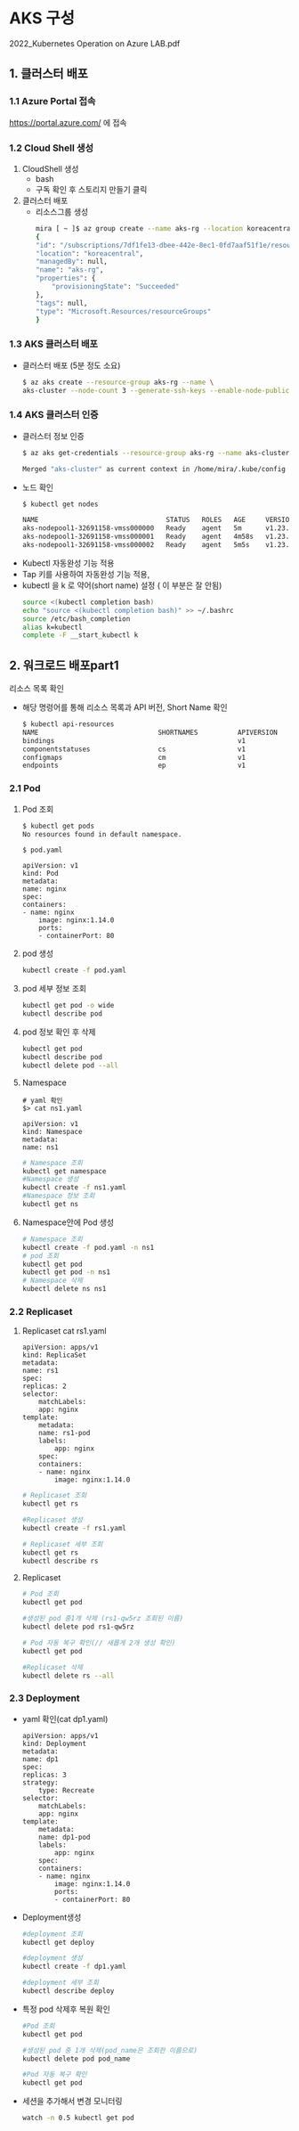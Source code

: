 <style>
.burk {
    background-color: red;
    color: yellow;
    display:inline-block;
}
</style>
# AKS 구성
2022_Kubernetes Operation on Azure LAB.pdf

## 1. 클러스터 배포

### 1.1 Azure Portal 접속
https://portal.azure.com/ 에 접속

### 1.2 Cloud Shell 생성
1. CloudShell 생성
   - bash
   - 구독 확인 후 스토리지 만들기 클릭
2. 클러스터 배포
   - 리소스그룹 생성
        ```bash
        mira [ ~ ]$ az group create --name aks-rg --location koreacentral
        {
        "id": "/subscriptions/7df1fe13-dbee-442e-8ec1-0fd7aaf51f1e/resourceGroups/aks-rg",
        "location": "koreacentral",
        "managedBy": null,
        "name": "aks-rg",
        "properties": {
            "provisioningState": "Succeeded"
        },
        "tags": null,
        "type": "Microsoft.Resources/resourceGroups"
        }
        ```

### 1.3 AKS 클러스터 배포
- 클러스터 배포 (5분 정도 소요)
   ```bash
   $ az aks create --resource-group aks-rg --name \
   aks-cluster --node-count 3 --generate-ssh-keys --enable-node-public-ip
   ```

### 1.4 AKS 클러스터 인증
- 클러스터 정보 인증
   ```bash
   $ az aks get-credentials --resource-group aks-rg --name aks-cluster

   Merged "aks-cluster" as current context in /home/mira/.kube/config
   ```
- 노드 확인
   ```bash
   $ kubectl get nodes

   NAME                                STATUS   ROLES   AGE     VERSION
   aks-nodepool1-32691158-vmss000000   Ready    agent   5m      v1.23.8
   aks-nodepool1-32691158-vmss000001   Ready    agent   4m58s   v1.23.8
   aks-nodepool1-32691158-vmss000002   Ready    agent   5m5s    v1.23.8
   ```
- Kubectl 자동완성 기능 적용
- Tap 키를 사용하여 자동완성 기능 적용,
- kubectl 을 k 로 약어(short name) 설정 ( 이 부분은 잘 안됨)
   ```bash
   source <(kubectl completion bash)
   echo "source <(kubectl completion bash)" >> ~/.bashrc
   source /etc/bash_completion
   alias k=kubectl
   complete -F __start_kubectl k
   ```

## 2. 워크로드 배포part1
리소스 목록 확인
- 해당 명령어를 통해 리소스 목록과 API 버전, Short Name 확인
    ```bash
    $ kubectl api-resources
    NAME                              SHORTNAMES          APIVERSION                             NAMESPACED   KIND
    bindings                                              v1                                     true         Binding
    componentstatuses                 cs                  v1                                     false        ComponentStatus
    configmaps                        cm                  v1                                     true         ConfigMap
    endpoints                         ep                  v1                                     true         Endpoints
    ```

### 2.1 Pod
1. Pod 조회
    ```bash
    $ kubectl get pods
    No resources found in default namespace.
    ```
    ```console
    $ pod.yaml

    apiVersion: v1
    kind: Pod
    metadata:
    name: nginx
    spec:
    containers:
    - name: nginx
        image: nginx:1.14.0
        ports:
        - containerPort: 80
    ```

2. pod 생성
    ```bash
    kubectl create -f pod.yaml
    ```
3. pod 세부 정보 조회
    ```bash
    kubectl get pod -o wide
    kubectl describe pod
    ```
4. pod 정보 확인 후 삭제
    ```bash
    kubectl get pod
    kubectl describe pod
    kubectl delete pod --all
    ```
5. Namespace
    ```console
    # yaml 확인
    $> cat ns1.yaml

    apiVersion: v1
    kind: Namespace
    metadata:
    name: ns1
    ```

    ```bash
    # Namespace 조회
    kubectl get namespace
    #Namespace 생성
    kubectl create -f ns1.yaml
    #Namespace 정보 조회
    kubectl get ns
    ```
6. Namespace안에 Pod 생성


    ```bash
    # Namespace 조회
    kubectl create -f pod.yaml -n ns1
    # pod 조회
    kubectl get pod
    kubectl get pod -n ns1
    # Namespace 삭제
    kubectl delete ns ns1
    ```
### 2.2 Replicaset

1. Replicaset
    cat rs1.yaml
    ```console
    apiVersion: apps/v1
    kind: ReplicaSet
    metadata:
    name: rs1
    spec:
    replicas: 2
    selector:
        matchLabels:
        app: nginx
    template:
        metadata:
        name: rs1-pod
        labels:
            app: nginx
        spec:
        containers:
        - name: nginx
            image: nginx:1.14.0
    ```

    ```bash
    # Replicaset 조회
    kubectl get rs

    #Replicaset 생성
    kubectl create -f rs1.yaml

    # Replicaset 세부 조회
    kubectl get rs
    kubectl describe rs
    ```
2. Replicaset
    ```bash
    # Pod 조회
    kubectl get pod

    #생성된 pod 중1개 삭제 (rs1-qw5rz 조회된 이름)
    kubectl delete pod rs1-qw5rz

    # Pod 자동 복구 확인(// 새롭게 2개 생성 확인)
    kubectl get pod

    #Replicaset 삭제
    kubectl delete rs --all
    ```

### 2.3 Deployment
- yaml 확인(cat dp1.yaml)
    ```console
    apiVersion: apps/v1
    kind: Deployment
    metadata:
    name: dp1
    spec:
    replicas: 3
    strategy:
        type: Recreate
    selector:
        matchLabels:
        app: nginx
    template:
        metadata:
        name: dp1-pod
        labels:
            app: nginx
        spec:
        containers:
        - name: nginx
            image: nginx:1.14.0
            ports:
            - containerPort: 80
    ```
- Deployment생성
    ```bash
    #deployment 조회
    kubectl get deploy

    #deployment 생성
    kubectl create -f dp1.yaml

    #deployment 세부 조회
    kubectl describe deploy
    ```

- 특정 pod 삭제후 복원 확인
    ```bash
    #Pod 조회
    kubectl get pod

    #생성된 pod 중 1개 삭제(pod_name은 조회한 이름으로)
    kubectl delete pod pod_name

    #Pod 자동 복구 확인
    kubectl get pod
    ```

- 세션을 추가해서 변경 모니터링
    ```bash
    watch -n 0.5 kubectl get pod
    ```


```bash
```
```bash
```
```bash
```
```bash
```
```bash
```
```bash
```
```bash
```
```bash
```
```bash
```
```bash
```
```bash
```
